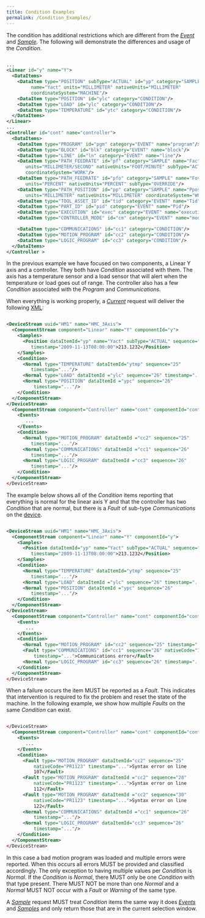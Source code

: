 ```yaml
---
title: Condition Examples
permalink: /Condition_Examples/
---
```


The condition has additional restrictions which are different from the
*[Event](/Terminology "wikilink")* and
*[Sample](/Terminology "wikilink")*. The following will demonstrate the
differences and usage of the *Condition*.

``` xml

...
<Linear id="y" name="Y">
  <DataItems>
    <DataItem type="POSITION" subType="ACTUAL" id="yp" category="SAMPLE"
         name="Yact" units="MILLIMETER" nativeUnits="MILLIMETER"
         coordinateSystem="MACHINE"/>
    <DataItem type="POSITION" id="ylc" category="CONDITION"/>
    <DataItem type="LOAD" id="ylc" category="CONDITION"/>
    <DataItem type="TEMPERATURE" id="ytc" category="CONDITION"/>
  </DataItems>
</Linear>
...
<Controller id="cont" name="controller">
  <DataItems>
    <DataItem type="PROGRAM" id="pgm" category="EVENT" name="program"/>
    <DataItem type="BLOCK" id="blk" category="EVENT" name="block"/>
    <DataItem type="LINE" id="ln" category="EVENT" name="line"/>
    <DataItem type="PATH_FEEDRATE" id="pf" category="SAMPLE" name="Fact"
       units="MILLIMETER/SECOND" nativeUnits="FOOT/MINUTE" subType="ACTUAL"
       coordinateSystem="WORK"/>
    <DataItem type="PATH_FEEDRATE" id="pfo" category="SAMPLE" name="Fovr"
       units="PERCENT" nativeUnits="PERCENT" subType="OVERRIDE"/>
    <DataItem type="PATH_POSITION" id="pp" category="SAMPLE" name="Ppos"
       units="MILLIMETER" nativeUnits="MILLIMETER" coordinateSystem="WORK"/>
    <DataItem type="TOOL_ASSET_ID" id="tid" category="EVENT" name="Tid"/>
    <DataItem type="PART_ID" id="pid" category="EVENT" name="Pid"/>
    <DataItem type="EXECUTION" id="exec" category="EVENT" name="execution"/>
    <DataItem type="CONTROLLER_MODE" id="cm" category="EVENT" name="mode"/>

    <DataItem type="COMMUNICATIONS" id="cc1" category="CONDITION"/>
    <DataItem type="MOTION_PROGRAM" id="cc2" category="CONDITION"/>
    <DataItem type="LOGIC_PROGRAM" id="cc3" category="CONDITION"/>
  </DataItems>
</Controller >
```

In the previous example we have focused on two components, a Linear Y
axis and a controller. They both have *Condition* associated with them.
The axis has a temperature sensor and a load sensor that will alert when
the temperature or load goes out of range. The controller also has a few
*Condition* associated with the *Program* and *Communications*.

When everything is working properly, a
*[Current](/Terminology "wikilink")* request will deliver the following
[XML](/Terminology "wikilink"):

``` xml

<DeviceStream uuid="HM1" name="HMC_3Axis">
  <ComponentStream component="Linear" name="Y" componentId="y">
    <Samples>
      <Position dataItemId="yp" name="Yact" subType="ACTUAL" sequence="23"
         timestamp="2009-11-13T08:00:00">213.1232</Position>
    </Samples>
    <Condition>
      <Normal type="TEMPERATURE" dataItemId="ytmp" sequence="25"
         timestamp="..."/>
      <Normal type="LOAD" dataItemId ="ylc" sequence="26" timestamp="..."/>
      <Normal type="POSITION" dataItemId ="ypc" sequence="26"
          timestamp="..."/>
    </Condition>
  </ComponentStream>
</DeviceStream>
  <ComponentStream component="Controller" name="cont" componentId="cont">
    <Events>
       ...
    </Events>
    <Condition>
      <Normal type="MOTION_PROGRAM" dataItemId ="cc2" sequence="25"
         timestamp="..."/>
      <Normal type="COMMUNICATIONS" dataItemId ="cc1" sequence="26"
         timestamp="..."/>
      <Normal type="LOGIC_PROGRAM" dataItemId ="cc3" sequence="26"
         timestamp="..."/>
    </Condition>
  </ComponentStream>
</DeviceStream>
```

The example below shows all of the *Condition* items reporting that
everything is normal for the linear axis Y and that the controller has
two *Condition* that are normal, but there is a *Fault* of sub-type
*Communications* on the [device](/Terminology "wikilink").

``` xml

<DeviceStream uuid="HM1" name="HMC_3Axis">
  <ComponentStream component="Linear" name="Y" componentId="y">
    <Samples>
      <Position dataItemId="yp" name="Yact" subType="ACTUAL" sequence="23"
         timestamp="2009-11-13T08:00:00">213.1232</Position>
    </Samples>
    <Condition>
      <Normal type="TEMPERATURE" dataItemId="ytmp" sequence="25"
         timestamp="..."/>
      <Normal type="LOAD" dataItemId ="ylc" sequence="26" timestamp="..."/>
      <Normal type="POSITION" dataItemId ="ypc" sequence="26"
         timestamp="..."/>
    </Condition>
  </ComponentStream>
</DeviceStream>
  <ComponentStream component="Controller" name="cont" componentId="cont">
    <Events>
       ...
    </Events>
    <Condition>
      <Normal type="MOTION_PROGRAM" id="cc2" sequence="25" timestamp="..."/>
      <Fault type="COMMUNICATIONS" id="cc1" sequence="26" nativeCode="IO1231"
          timestamp="...">Communications error</Fault>
      <Normal type="LOGIC_PROGRAM" id="cc3" sequence="26" timestamp="..."/>
    </Condition>
  </ComponentStream>
</DeviceStream>
```

When a failure occurs the item MUST be reported as a *Fault*. This
indicates that intervention is required to fix the problem and reset the
state of the machine. In the following example, we show how multiple
*Faults* on the same *Condition* can exist.

``` xml

</DeviceStream>
  <ComponentStream component="Controller" name="cont" componentId="cont">
    <Events>
       ...
    </Events>
    <Condition>
      <Fault type="MOTION_PROGRAM" dataItemId="cc2" sequence="25"
          nativeCode="PR1123" timestamp="...">Syntax error on line
          107</Fault>
      <Fault type="MOTION_PROGRAM" dataItemId ="cc2" sequence="28"
          nativeCode="PR1123" timestamp="...">Syntax error on line
          112</Fault>
      <Fault type="MOTION_PROGRAM" dataItemId ="cc2" sequence="30"
          nativeCode="PR1123" timestamp="...">Syntax error on line
          122</Fault>
      <Normal type="COMMUNICATIONS" dataItemId ="cc1" sequence="26"
          timestamp="..."/>
      <Normal type="LOGIC_PROGRAM" dataItemId="cc3" sequence="26"
          timestamp="..."/>
    </Condition>
  </ComponentStream>
</DeviceStream>
```

In this case a bad motion program was loaded and multiple errors were
reported. When this occurs all errors MUST be provided and classified
accordingly. The only exception to having multiple values per
*Condition* is *Normal*. If the *Condition* is *Normal*, there MUST only
be one *Condition* with that type present. There MUST NOT be more than
one *Normal* and a *Normal* MUST NOT occur with a *Fault* or *Warning*
of the same type.

A *[Sample](/Terminology "wikilink")* request MUST treat *Condition*
items the same way it does *[Events](/Terminology "wikilink")* and
*[Samples](/Terminology "wikilink")* and only return those that are in
the current selection window.